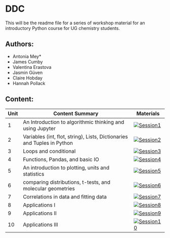 # DDC

This will be the readme file for a series of workshop material for an introductory Python course for UG chemistry students. 


## Authors:
- Antonia Mey*
- James Cumby
- Valentina Erastova
- Jasmin Güven
- Claire Hobday
- Hannah Pollack

## Content:

| Unit | Content Summary                 | Materials |
|------|---------------------------------|-----------|
| 1    | An Introduction to algorithmic thinking and using Jupyter              |[![Session1](https://colab.research.google.com/assets/colab-badge.svg)](https://google.com) |
| 2    | Variables (int, flot, string), Lists, Dictionaries and Tuples in Python|[![Session2](https://colab.research.google.com/assets/colab-badge.svg)](https://google.com) |
| 3    | Loops and conditional                                                  |[![Session3](https://colab.research.google.com/assets/colab-badge.svg)](https://google.com) |
| 4    | Functions, Pandas, and basic IO                                        |[![Session4](https://colab.research.google.com/assets/colab-badge.svg)](https://google.com) |
| 5    | An introduction to plotting, units and statistics                      |[![Session5](https://colab.research.google.com/assets/colab-badge.svg)](https://google.com) |
| 6    | comparing distributions, t-tests, and molecular geometries             |[![Session6](https://colab.research.google.com/assets/colab-badge.svg)](https://google.com) |
| 7    | Correlations in data and fitting data                                  |[![Session7](https://colab.research.google.com/assets/colab-badge.svg)](https://google.com) |
| 8    | Applications I                                                         |[![Session8](https://colab.research.google.com/assets/colab-badge.svg)](https://google.com) |
| 9    | Applications II                                                        |[![Session9](https://colab.research.google.com/assets/colab-badge.svg)](https://google.com) |
| 10   | Applications III                                                       |[![Session10](https://colab.research.google.com/assets/colab-badge.svg)](https://google.com) |


